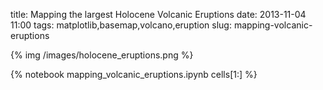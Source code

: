 title: Mapping the largest Holocene Volcanic Eruptions
date: 2013-11-04 11:00
tags: matplotlib,basemap,volcano,eruption
slug: mapping-volcanic-eruptions

{% img /images/holocene_eruptions.png %}

<!--- markdown comment: use notebook slicing to avoid duplicating title w/ first cell -->
{% notebook mapping_volcanic_eruptions.ipynb cells[1:] %}

